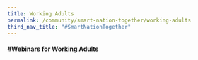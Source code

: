 ```yaml
---
title: Working Adults
permalink: /community/smart-nation-together/working-adults
third_nav_title: "#SmartNationTogether"
---
```

#### **\#Webinars for Working Adults**

